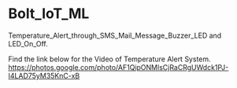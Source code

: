 # Bolt_IoT_ML
Temperature_Alert_through_SMS_Mail_Message_Buzzer_LED and LED_On_Off.

Find the link below for the Video of Temperature Alert System.
https://photos.google.com/photo/AF1QipONMlsCjRaCRgUWdck1PJ-I4LAD75yM35KnC-xB
